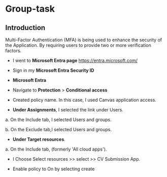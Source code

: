 # Group-task

## Introduction

Multi-Factor Authentication (MFA) is being used to enhance the security of the Application. By requiring users to provide two or more verification factors.

- I went to **Microsoft Entra page** https://entra.microsoft.com/

- Sign in my **Microsoft Entra Security ID**

- **Microsoft Entra**

- Navigate to **Protection** > **Conditional access**

- Created policy name. In this case, I used Canvas application access.

- **Under Assignments**, I selected the link under Users.

a. On the Include tab, I selected Users and groups.

b. On the Exclude tab,I selected Users and groups.

- **Under Target resources**.

a. On the Include tab, (formerly 'All cloud apps').

- I Choose Select resources >> select >> CV Submission App.

- Enable policy to On by selecting create


